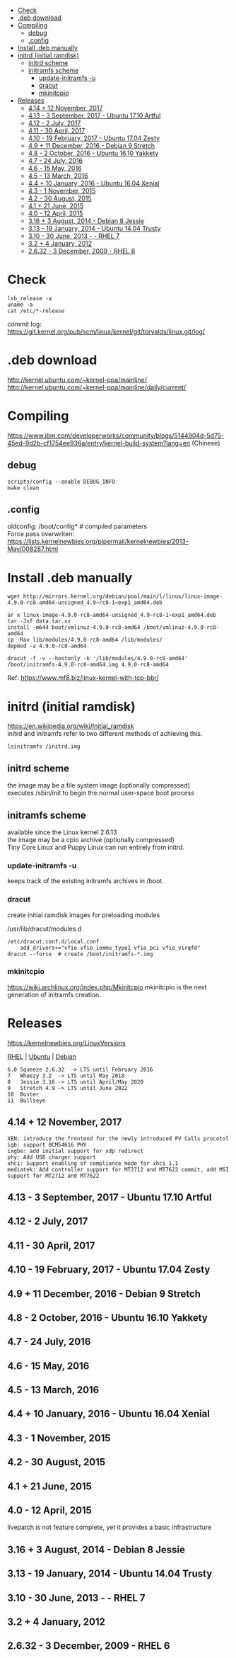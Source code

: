 <!-- TOC -->

- [Check](#check)
- [.deb download](#deb-download)
- [Compiling](#compiling)
    - [debug](#debug)
    - [.config](#config)
- [Install .deb manually](#install-deb-manually)
- [initrd (initial ramdisk)](#initrd-initial-ramdisk)
    - [initrd scheme](#initrd-scheme)
    - [initramfs scheme](#initramfs-scheme)
        - [update-initramfs -u](#update-initramfs--u)
        - [dracut](#dracut)
        - [mkinitcpio](#mkinitcpio)
- [Releases](#releases)
    - [4.14 + 12 November, 2017](#414--12-november-2017)
    - [4.13 - 3 September, 2017 - Ubuntu 17.10 Artful](#413---3-september-2017---ubuntu-1710-artful)
    - [4.12 - 2 July, 2017](#412---2-july-2017)
    - [4.11 - 30 April, 2017](#411---30-april-2017)
    - [4.10 - 19 February, 2017 - Ubuntu 17.04 Zesty](#410---19-february-2017---ubuntu-1704-zesty)
    - [4.9 + 11 December, 2016 - Debian 9 Stretch](#49--11-december-2016---debian-9-stretch)
    - [4.8 - 2 October, 2016 - Ubuntu 16.10 Yakkety](#48---2-october-2016---ubuntu-1610-yakkety)
    - [4.7 - 24 July, 2016](#47---24-july-2016)
    - [4.6 - 15 May, 2016](#46---15-may-2016)
    - [4.5 - 13 March, 2016](#45---13-march-2016)
    - [4.4 + 10 January, 2016 - Ubuntu 16.04 Xenial](#44--10-january-2016---ubuntu-1604-xenial)
    - [4.3 - 1 November, 2015](#43---1-november-2015)
    - [4.2 - 30 August, 2015](#42---30-august-2015)
    - [4.1 + 21 June, 2015](#41--21-june-2015)
    - [4.0 - 12 April, 2015](#40---12-april-2015)
    - [3.16 + 3 August, 2014 - Debian 8 Jessie](#316--3-august-2014---debian-8-jessie)
    - [3.13 - 19 January, 2014 - Ubuntu 14.04 Trusty](#313---19-january-2014---ubuntu-1404-trusty)
    - [3.10 - 30 June, 2013 -  - RHEL 7](#310---30-june-2013------rhel-7)
    - [3.2 + 4 January, 2012](#32--4-january-2012)
    - [2.6.32 - 3 December, 2009 - RHEL 6](#2632---3-december-2009---rhel-6)

<!-- /TOC -->

# Check
    lsb_release -a
    uname -a
    cat /etc/*-release

commit log: https://git.kernel.org/pub/scm/linux/kernel/git/torvalds/linux.git/log/

# .deb download
http://kernel.ubuntu.com/~kernel-ppa/mainline/  
http://kernel.ubuntu.com/~kernel-ppa/mainline/daily/current/

# Compiling
https://www.ibm.com/developerworks/community/blogs/5144904d-5d75-45ed-9d2b-cf1754ee936a/entry/kernel-build-system?lang=en (Chinese)

## debug
    scripts/config --enable DEBUG_INFO
    make clean

## .config
oldconfig: /boot/config*  # compiled parameters  
Force pass overwriten: https://lists.kernelnewbies.org/pipermail/kernelnewbies/2013-May/008287.html

# Install .deb manually
```
wget http://mirrors.kernel.org/debian/pool/main/l/linux/linux-image-4.9.0-rc8-amd64-unsigned_4.9~rc8-1~exp1_amd64.deb

ar x linux-image-4.9.0-rc8-amd64-unsigned_4.9~rc8-1~exp1_amd64.deb
tar -Jxf data.tar.xz
install -m644 boot/vmlinuz-4.9.0-rc8-amd64 /boot/vmlinuz-4.9.0-rc8-amd64
cp -Rav lib/modules/4.9.0-rc8-amd64 /lib/modules/
depmod -a 4.9.0-rc8-amd64

dracut -f -v --hostonly -k '/lib/modules/4.9.0-rc8-amd64'  /boot/initramfs-4.9.0-rc8-amd64.img 4.9.0-rc8-amd64
```
Ref: https://www.mf8.biz/linux-kernel-with-tcp-bbr/    

# initrd (initial ramdisk)
https://en.wikipedia.org/wiki/Initial_ramdisk  
initrd and initramfs refer to two different methods of achieving this.   

    lsinitramfs /initrd.img

## initrd scheme
the image may be a file system image (optionally compressed)  
executes /sbin/init to begin the normal user-space boot process

## initramfs scheme
available since the Linux kernel 2.6.13  
the image may be a cpio archive (optionally compressed)  
Tiny Core Linux and Puppy Linux can run entirely from initrd.

### update-initramfs -u
keeps track of  the  existing  initramfs  archives  in  /boot.

### dracut
create initial ramdisk images for preloading modules

/usr/lib/dracut/modules.d

    /etc/dracut.conf.d/local.conf
        add_drivers+="vfio vfio_iommu_type1 vfio_pci vfio_virqfd"
    dracut --force  # create /boot/initramfs-*.img

### mkinitcpio
https://wiki.archlinux.org/index.php/Mkinitcpio
mkinitcpio is the next generation of initramfs creation.

# Releases
https://kernelnewbies.org/LinuxVersions

[RHEL](https://access.redhat.com/articles/3078) | 
[Ubuntu](https://askubuntu.com/questions/517136/list-of-ubuntu-versions-with-corresponding-linux-kernel-version) | 
[Debian](https://en.wikipedia.org/wiki/Debian_version_history#Release_table)

    6.0	Squeeze	2.6.32  -> LTS until February 2016
    7	Wheezy 3.2  -> LTS until May 2018
    8	Jessie 3.16 -> LTS until April/May 2020
    9	Stretch	4.9	-> LTS until June 2022
    10	Buster
    11	Bullseye

## 4.14 + 12 November, 2017
    XEN: introduce the frontend for the newly introduced PV Calls procotol
    igb: support BCM54616 PHY
    ixgbe: add initial support for xdp redirect
    phy: Add USB charger support
    xhci: Support enabling of compliance mode for xhci 1.1
    mediatek: Add controller support for MT2712 and MT7622 commit, add MSI support for MT2712 and MT7622

## 4.13 - 3 September, 2017 - Ubuntu 17.10 Artful

## 4.12 - 2 July, 2017

## 4.11 - 30 April, 2017

## 4.10 - 19 February, 2017 - Ubuntu 17.04 Zesty

## 4.9 + 11 December, 2016 - Debian 9 Stretch

## 4.8 - 2 October, 2016 - Ubuntu 16.10 Yakkety

## 4.7 - 24 July, 2016

## 4.6 - 15 May, 2016

## 4.5 - 13 March, 2016

## 4.4 + 10 January, 2016 - Ubuntu 16.04 Xenial

## 4.3 - 1 November, 2015

## 4.2 - 30 August, 2015

## 4.1 + 21 June, 2015

## 4.0 - 12 April, 2015
livepatch is not feature complete, yet it provides a basic infrastructure

## 3.16 + 3 August, 2014 - Debian 8 Jessie 
## 3.13 - 19 January, 2014 - Ubuntu 14.04 Trusty
## 3.10 - 30 June, 2013 -  - RHEL 7
## 3.2 + 4 January, 2012
## 2.6.32 - 3 December, 2009 - RHEL 6